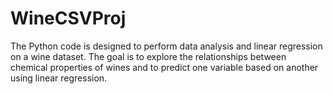 # WineCSVProj
The Python code is designed to perform data analysis and linear regression on a wine dataset. The goal is to explore the relationships between chemical properties of wines and to predict one variable based on another using linear regression.
